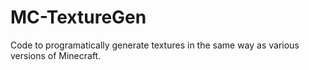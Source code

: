 # MC-TextureGen
 Code to programatically generate textures in the same way as various versions of Minecraft.
